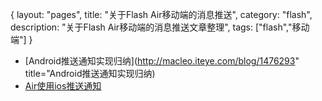 {
layout: "pages",
title: "关于Flash Air移动端的消息推送",
category: "flash",
description: "关于Flash Air移动端的消息推送文章整理",
tags: ["flash","移动端"]
}

* [Android推送通知实现归纳](http://macleo.iteye.com/blog/1476293" title="Android推送通知实现归纳)
* [Air使用ios推送通知](http://help.adobe.com/zh_CN/air/build/WSd6d4f896b3a8801b7be2f55d138e29d5e40-8000.html)

